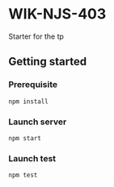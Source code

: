 # WIK-NJS-403

Starter for the tp

## Getting started

### Prerequisite

`npm install`

### Launch server

`npm start`

### Launch test

`npm test`